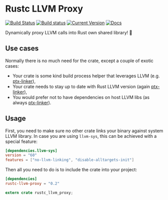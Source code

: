 # Rustc LLVM Proxy

[![Build Status](https://travis-ci.org/denzp/rustc-llvm-proxy.svg?branch=master)](https://travis-ci.org/denzp/rustc-llvm-proxy)
[![Build status](https://ci.appveyor.com/api/projects/status/4oxi872d3nir8ndk/branch/master?svg=true)](https://ci.appveyor.com/project/denzp/rustc-llvm-proxy)
[![Current Version](https://img.shields.io/crates/v/rustc-llvm-proxy.svg)](https://crates.io/crates/rustc-llvm-proxy)
[![Docs](https://docs.rs/rustc-llvm-proxy/badge.svg)](https://docs.rs/rustc-llvm-proxy)

Dynamically proxy LLVM calls into Rust own shared library! 🎉

## Use cases
Normally there is no much need for the crate, except a couple of exotic cases:

* Your crate is some kind build process helper that leverages LLVM (e.g. [ptx-linker](https://github.com/denzp/rust-ptx-linker)),
* Your crate needs to stay up to date with Rust LLVM version (again [ptx-linker](https://github.com/denzp/rust-ptx-linker)),
* You would prefer not to have dependencies on host LLVM libs (as always [ptx-linker](https://github.com/denzp/rust-ptx-linker)).

## Usage
First, you need to make sure no other crate links your binary against system LLVM library.
In case you are using `llvm-sys`, this can be achieved with a special feature:

``` toml
[dependencies.llvm-sys]
version = "60"
features = ["no-llvm-linking", "disable-alltargets-init"]
```

Then all you need to do is to include the crate into your project:

``` toml
[dependencies]
rustc-llvm-proxy = "0.2"
```

``` rust
extern crate rustc_llvm_proxy;
```
